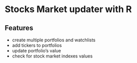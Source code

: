 # Stocks Market updater with R

## Features
* create multiple portfolios and watchlists
* add tickers to portfolios
* update portfolio’s value
* check for stock market indexes values
